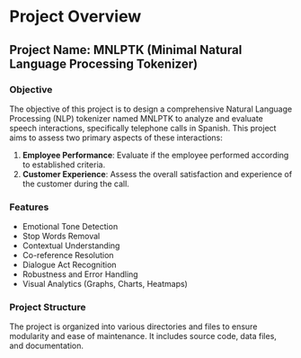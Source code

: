 # Project Overview

## Project Name: MNLPTK (Minimal Natural Language Processing Tokenizer)

### Objective
The objective of this project is to design a comprehensive Natural Language Processing (NLP) tokenizer named MNLPTK to analyze and evaluate speech interactions, specifically telephone calls in Spanish. This project aims to assess two primary aspects of these interactions:
1. **Employee Performance**: Evaluate if the employee performed according to established criteria.
2. **Customer Experience**: Assess the overall satisfaction and experience of the customer during the call.

### Features
- Emotional Tone Detection
- Stop Words Removal
- Contextual Understanding
- Co-reference Resolution
- Dialogue Act Recognition
- Robustness and Error Handling
- Visual Analytics (Graphs, Charts, Heatmaps)

### Project Structure
The project is organized into various directories and files to ensure modularity and ease of maintenance. It includes source code, data files, and documentation.

